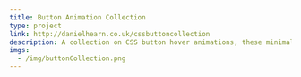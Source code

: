 ```yaml
---
title: Button Animation Collection
type: project
link: http://danielhearn.co.uk/cssbuttoncollection
description: A collection on CSS button hover animations, these minimalist animations have been designed for a range of themes and colours.
imgs:
  - /img/buttonCollection.png
---
```


